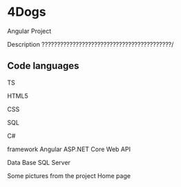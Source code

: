 # 4Dogs 
Angular Project

Description
??????????????????????????????????????????/


Code languages
----------------------------------------------------------------------------------
TS


HTML5


CSS


SQL


C#

framework
Angular
ASP.NET Core Web API

Data Base
SQL Server

Some pictures from the project
Home page 
